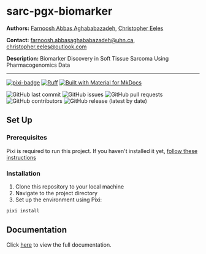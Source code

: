 # sarc-pgx-biomarker

**Authors:** [Farnoosh Abbas Aghababazadeh](https://github.com/RibaA), [Christopher Eeles](https://github.com/ChristopherEeles)

**Contact:** [farnoosh.abbasaghababazadeh@uhn.ca](mailto:farnoosh.abbasaghababazadeh@uhn.ca), [christopher.eeles@outlook.com](christopher.eeles@outlook.com)

**Description:** Biomarker Discovery in Soft Tissue Sarcoma Using Pharmacogenomics Data

--------------------------------------

[![pixi-badge](https://img.shields.io/endpoint?url=https://raw.githubusercontent.com/prefix-dev/pixi/main/assets/badge/v0.json&style=flat-square)](https://github.com/prefix-dev/pixi)
[![Ruff](https://img.shields.io/endpoint?url=https://raw.githubusercontent.com/astral-sh/ruff/main/assets/badge/v2.json&style=flat-square)](https://github.com/astral-sh/ruff)
[![Built with Material for MkDocs](https://img.shields.io/badge/mkdocs--material-gray?logo=materialformkdocs&style=flat-square)](https://github.com/squidfunk/mkdocs-material)

![GitHub last commit](https://img.shields.io/github/last-commit/bhklab/sarc-pgx-biomarker?style=flat-square)
![GitHub issues](https://img.shields.io/github/issues/bhklab/sarc-pgx-biomarker?style=flat-square)
![GitHub pull requests](https://img.shields.io/github/issues-pr/bhklab/sarc-pgx-biomarker?style=flat-square)
![GitHub contributors](https://img.shields.io/github/contributors/bhklab/sarc-pgx-biomarker?style=flat-square)
![GitHub release (latest by date)](https://img.shields.io/github/v/release/bhklab/sarc-pgx-biomarker?style=flat-square)

## Set Up

### Prerequisites

Pixi is required to run this project.
If you haven't installed it yet, [follow these instructions](https://pixi.sh/latest/)

### Installation

1. Clone this repository to your local machine
2. Navigate to the project directory
3. Set up the environment using Pixi:

```bash
pixi install
```

## Documentation

Click [here](https://bhklab.github.io/sarc-pgx-biomarker) to view the full documentation.
